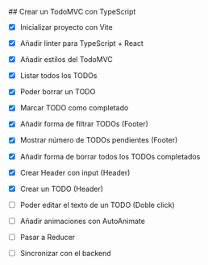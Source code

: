 ## Crear un TodoMVC con TypeScript

- [X] Inicializar proyecto con Vite
- [X] Añadir linter para TypeScript + React
- [X] Añadir estilos del TodoMVC
- [X] Listar todos los TODOs
- [X] Poder borrar un TODO
- [X] Marcar TODO como completado
- [X] Añadir forma de filtrar TODOs (Footer)
- [X] Mostrar número de TODOs pendientes (Footer)
- [X] Añadir forma de borrar todos los TODOs completados
- [X] Crear Header con input (Header)
- [X] Crear un TODO (Header)
- [ ] Poder editar el texto de un TODO (Doble click)
- [ ] Añadir animaciones con AutoAnimate
- [ ] Pasar a Reducer
- [ ] Sincronizar con el backend

